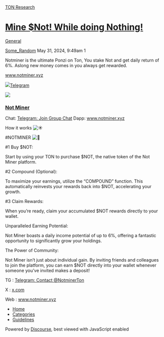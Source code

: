 [TON Research](/)

# [Mine $Not! While doing Nothing!](/t/mine-not-while-doing-nothing/19630)

[General](/c/general/4) 

    

[Some\_Random](https://tonresear.ch/u/Some_Random)   May 31, 2024, 9:49am  1

Notminer is the ultimate Ponzi on Ton, You stake Not and get daily return of 6%. Aslong new money comes in you always get rewarded.

www.notminer.xyz

![](https://telegram.org/img/website_icon.svg?4)[Telegram](https://t.me/NotminerTon)

![](https://tonresear.ch/uploads/default/original/2X/9/9042e59b1769ec034d79956b909cd42baca73063.jpeg)

### [](#not-miner-httpstmenotminerton-1)[Not Miner](https://t.me/NotminerTon)

Chat: [Telegram: Join Group Chat](https://t.me/+l3iS2Hi3iX9iMjM0) Dapp: www.notminer.xyz

How it works ![:sunny:](https://tonresear.ch/images/emoji/twitter/sunny.png?v=12 ":sunny:")

#NOTMINER ![:gem:](https://tonresear.ch/images/emoji/twitter/gem.png?v=12 ":gem:")

#1 Buy $NOT:

Start by using your TON to purchase $NOT, the native token of the Not Miner platform.

#2 Compound (Optional):

To maximize your earnings, utilize the “COMPOUND” function. This automatically reinvests your rewards back into $NOT, accelerating your growth.

#3 Claim Rewards:

When you’re ready, claim your accumulated $NOT rewards directly to your wallet.

Unparalleled Earning Potential:

Not Miner boasts a daily income potential of up to 6%, offering a fantastic opportunity to significantly grow your holdings.

The Power of Community:

Not Miner isn’t just about individual gain. By inviting friends and colleagues to join the platform, you can earn $NOT directly into your wallet whenever someone you’ve invited makes a deposit!

TG : [Telegram: Contact @NotminerTon](https://t.me/NotminerTon)

X : [x.com](https://x.com/notminerton/)

Web : www.notminer.xyz

 

*   [Home](/)
*   [Categories](/categories)
*   [Guidelines](/guidelines)

Powered by [Discourse](https://www.discourse.org), best viewed with JavaScript enabled